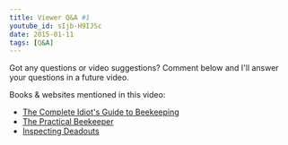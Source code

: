 ```yaml
---
title: Viewer Q&A #1
youtube_id: sIjb-H9IJSc
date: 2015-01-11
tags: [Q&A]
---
```

Got any questions or video suggestions? Comment below and I'll answer your questions in a future video.

Books & websites mentioned in this video:

* [The Complete Idiot's Guide to Beekeeping](http://www.amazon.com/Complete-Idiots-Guide-Beekeeping/dp/1615640118/)
* [The Practical Beekeeper](http://www.amazon.com/Practical-Beekeeper-Beekeeping-Naturally/dp/1614760640/)
* [Inspecting Deadouts](https://www.youtube.com/watch?v=bol-1iCDdDI)